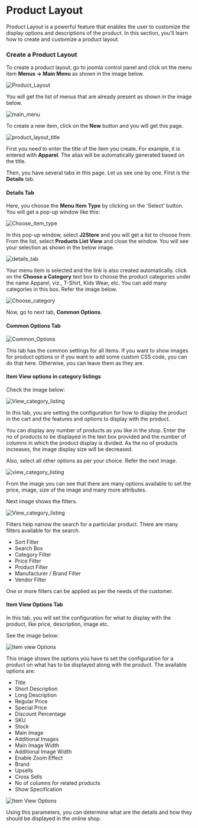 # Product Layout

Product Layout is a powerful feature that enables the user to customize the display options and descriptions of the product. In this section, you'll learn how to create and customize a product layout.

### Create a Product Layout
To create a product layout, go to joomla control panel and click on the menu item **Menus -> Main Menu** as shown in the image below.

![Product_Layout](product_layout_create_1.png)

You will get the list of menus that are already present as shown in the image below.

![main_menu](product_layout_main_menu.png)

To create a new item, click on the **New** button and you will get this page.

![product_layout_title](product_layout_create_title.png)

First you need to enter the title of the item you create. For example, it is entered with **Apparel**. The alias will be automatically generated based on the title.

Then, you have several tabs in this page. Let us see one by one. First is the **Details** tab.

#### Details Tab
Here, you choose the **Menu Item Type** by clicking on the 'Select' button. You will get a pop-up window like this:

![Choose_item_type](product_layout_create_item_type.png)

In this pop-up window, select **J2Store** and you will get a list to choose from. From the list, select **Products List View** and close the window. You will see your selection as shown in the below image.

![details_tab](product_layout_create_details_tab.png)

Your menu item is selected and the link is also created automatically. click on the **Choose a Category** text box to choose the product categories under the name Apparel, viz., T-Shirt, Kids Wear, etc. You can add many categories in this box. Refer the image below.

![Choose_category](product_layout_create_choose_category.png)

Now, go to next tab, **Common Options**.

#### Common Options Tab
![Common_Options](product_layout_create_common_options.png)

This tab has the common settings for all items. If you want to show images for product options or if you want to add some custom CSS code, you can do that here. Otherwise, you can leave them as they are.

#### Item View options in category listings
Check the image below:

![View_category_listing](product_layout_view_category_1.png)

In this tab, you are setting the configuration for how to display the product in the cart and the features and options to display with the product.

You can display any number of products as you like in the shop. Enter the no of products to be displayed in the text box provided and the number of columns in which the product display is divided.
As the no of products increases, the image display size will be decreased. 

Also, select all other options as per your choice. Refer the next image.

![view_category_listing](product_layout_view_category_2.png)

From the image you can see that there are many options available to set the price, image, size of the image and many more attributes.

Next image shows the filters.

![View_category_listing](product_layout_view_category_3.png)

Filters help narrow the search for a particular product. There are many filters available for the search. 

* Sort Filter
* Search Box
* Category Filter
* Price Filter
* Product Filter
* Manufacturer / Brand Filter
* Vendor Filter

One or more filters can be applied as per the needs of the customer.

#### Item View Options Tab

In this tab, you will set the configuration for what to display with the product, like price, description, image etc.

See the image below:

![Item view Options](product_layout_item_view_options_1.png)

This image shows the options you have to set the configuration for a product on what has to be displayed along with the product. The available options are: 

* Title
* Short Description
* Long Description
* Regular Price
* Special Price
* Discount Percentage
* SKU
* Stock
* Main Image
* Additional Images
* Main Image Width
* Additional Image Width
* Enable Zoom Effect
* Brand 
* Upsells
* Cross Sells
* No of columns for related products
* Show Specification

![Item View Options](product_layout_item_view_options_2.png)

Using this parameters, you can determine what are the details and how they should be displayed in the online shop.






